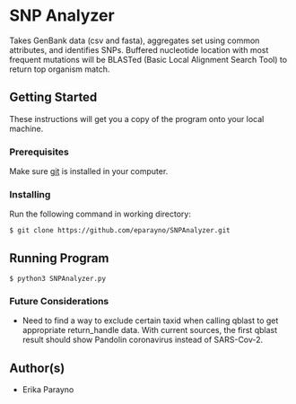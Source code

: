 # SNP Analyzer
Takes GenBank data (csv and fasta), aggregates set using common attributes, and identifies SNPs. Buffered nucleotide location with most frequent mutations will be BLASTed (Basic Local Alignment Search Tool) to return top organism match.

## Getting Started
These instructions will get you a copy of the program onto your local machine. 

### Prerequisites
Make sure [git](https://git-scm.com/book/en/v2/Getting-Started-Installing-Git) is installed in your computer. 

### Installing 
Run the following command in working directory: 
```
$ git clone https://github.com/eparayno/SNPAnalyzer.git
```

## Running Program
```
$ python3 SNPAnalyzer.py
```

### Future Considerations
- Need to find a way to exclude certain taxid when calling qblast to get appropriate return_handle data. With current sources, the first qblast result should show Pandolin coronavirus instead of SARS-Cov-2. 

## Author(s)
- Erika Parayno
